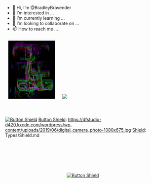 - 👋 Hi, I’m @BradleyBravender
- 👀 I’m interested in ...
- 🌱 I’m currently learning ...
- 💞️ I’m looking to collaborate on ...
- 📫 How to reach me ...

<p float="left">
  <img src="https://github.com/BradleyBravender/BradleyBravender/blob/main/rviz_screenshot_2023_09_09-21_11_59.png?raw=true" width="30%" style="margin: 10px;" />
  <img src="https://dfstudio-d420.kxcdn.com/wordpress/wp-content/uploads/2019/06/digital_camera_photo-1080x675.jpg" width="30%" style="margin: 10px;" />
</p>

<br>

[![Button Shield]][Shield]
[Button Shield]: https://dfstudio-d420.kxcdn.com/wordpress/wp-content/uploads/2019/06/digital_camera_photo-1080x675.jpg
[Shield]: Types/Shield.md

<br>

<div align = center>

<br>
<br>
    
<br>
<br>


[![Button Shield]][Shield]

</div>

<br>
<br>


<!---------------------------------------------------------------------------->

[Button Shield]: https://img.shields.io/badge/Shield_Buttons-37a779?style=for-the-badge

[License]: LICENSE
[Shield]: Types/Shield.md
[KBD]: Types/KBD.md
[#]: #


<!---
BradleyBravender/BradleyBravender is a ✨ special ✨ repository because its `README.md` (this file) appears on your GitHub profile.
You can click the Preview link to take a look at your changes.
--->
